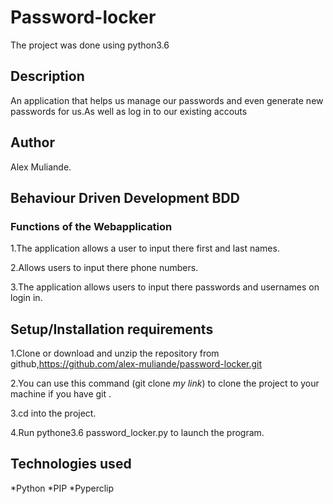 # Password-locker
The project was done using python3.6

## Description
An application that helps us manage our passwords and even generate new passwords for us.As well as log in to our existing accouts


## Author
Alex Muliande.
## Behaviour Driven Development BDD 
### Functions of the Webapplication
1.The application allows a user to input there first and last names.

2.Allows users to input there phone numbers.

3.The application allows users to input there passwords and usernames on login in.


## Setup/Installation requirements
1.Clone or download and unzip the repository from github,https://github.com/alex-muliande/password-locker.git

2.You can use this command (git clone *my link*) to clone the project to your machine if you have git .

3.cd into the project.

4.Run pythone3.6 password_locker.py to launch the program.

## Technologies used
*Python
*PIP
*Pyperclip
